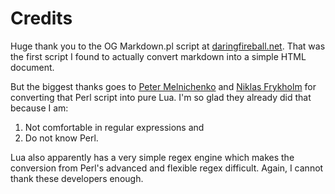 # Credits 

Huge thank you to the OG Markdown.pl script at [daringfireball.net](https://daringfireball.net/projects/markdown). That was the first script I found to actually convert markdown into a simple HTML document.

But the biggest thanks goes to [Peter Melnichenko](https://github.com/mpeterv) and  [Niklas Frykholm](https://github.com/niklasfrykholm) for converting that Perl script into pure Lua. I'm so glad they already did that because I am:

1. Not comfortable in regular expressions and 
2. Do not know Perl.

Lua also apparently has a very simple regex engine which makes the conversion from Perl's advanced and flexible regex difficult. Again, I cannot thank these developers enough.
